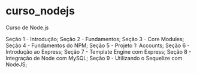 # curso_nodejs
Curso de Node.js

Seção 1 - Introdução;
Seção 2 - Fundamentos;
Seção 3 - Core Modules;
Seção 4 - Fundamentos do NPM;
Seção 5 - Projeto 1: Accounts;
Seção 6 - Introdução ao Express;
Seção 7 - Template Engine com Express;
Seção 8 - Integração de Node com MySQL;
Seção 9 - Utilizando o Sequelize com NodeJS;